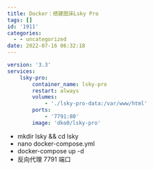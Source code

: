 ```yaml
---
title: Docker：搭建图床Lsky Pro
tags: []
id: '1911'
categories:
  - - uncategorized
date: 2022-07-16 06:32:18
---
```


```yml
version: '3.3'
services:
    lsky-pro:
        container_name: lsky-pro
        restart: always
        volumes:
            - './lsky-pro-data:/var/www/html'
        ports:
            - '7791:80'
        image: 'dko0/lsky-pro'
```

*   mkdir lsky && cd lsky
*   nano docker-compose.yml
*   docker-compose up -d
*   反向代理 7791 端口